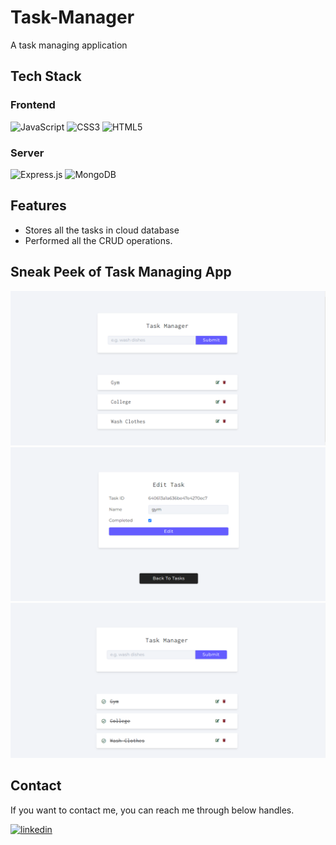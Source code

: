 # Task-Manager

A task managing application


## Tech Stack

### Frontend

![JavaScript](https://img.shields.io/badge/javascript-%23323330.svg?style=for-the-badge&logo=javascript&logoColor=%23F7DF1E)
![CSS3](https://img.shields.io/badge/css3-%231572B6.svg?style=for-the-badge&logo=css3&logoColor=white)
![HTML5](https://img.shields.io/badge/html5-%23E34F26.svg?style=for-the-badge&logo=html5&logoColor=white)


### Server
![Express.js](https://img.shields.io/badge/express.js-%23404d59.svg?style=for-the-badge&logo=express&logoColor=%2361DAFB)
![MongoDB](https://img.shields.io/badge/MongoDB-%234ea94b.svg?style=for-the-badge&logo=mongodb&logoColor=white)


## Features

- Stores all the tasks in cloud database
- Performed all the CRUD operations. 


## Sneak Peek of Task Managing App
![Screenshot](./assets/no-1.PNG?raw=true "Template Screenshot")
![Screenshot](./assets/no-2.PNG?raw=true "Template Screenshot")
![Screenshot](./assets/no-3.PNG?raw=true "Template Screenshot")

<!-- <table>
  <tr>
    <td><img src="./assets/no-1.PNG" alt="mockup" /></td>
    <td><img src="./assets/no-2.PNG" alt="mockups" /></td>
    <td><img src="./assets/no-3.PNG" alt="mockup" /></td>
  </tr>
</table> -->

## Contact
If you want to contact me, you can reach me through below handles.

[![linkedin](https://img.shields.io/badge/LinkedIn-0077B5?style=for-the-badge&logo=linkedin&logoColor=white)](https://www.linkedin.com/in/ashish-thakur-065565217/)



